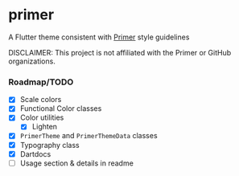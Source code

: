 # primer

A Flutter theme consistent with [Primer](https://primer.style) style guidelines

DISCLAIMER: This project is not affiliated with the Primer or GitHub organizations.

### Roadmap/TODO
- [x] Scale colors
- [x] Functional Color classes
- [x] Color utilities
  - [x] Lighten
- [x] `PrimerTheme` and `PrimerThemeData` classes
- [x] Typography class
- [x] Dartdocs
- [ ] Usage section & details in readme